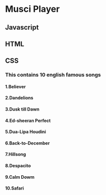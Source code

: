 # Musci Player
## Javascript
## HTML
## CSS
### This contains 10 english famous songs
#### 1.Believer
#### 2.Dandelions
#### 3.Dusk till Dawn
#### 4.Ed-sheeran Perfect
#### 5.Dua-Lipa Houdini
#### 6.Back-to-December
#### 7.Hillsong
#### 8.Despacito
#### 9.Calm Dowm
#### 10.Safari
